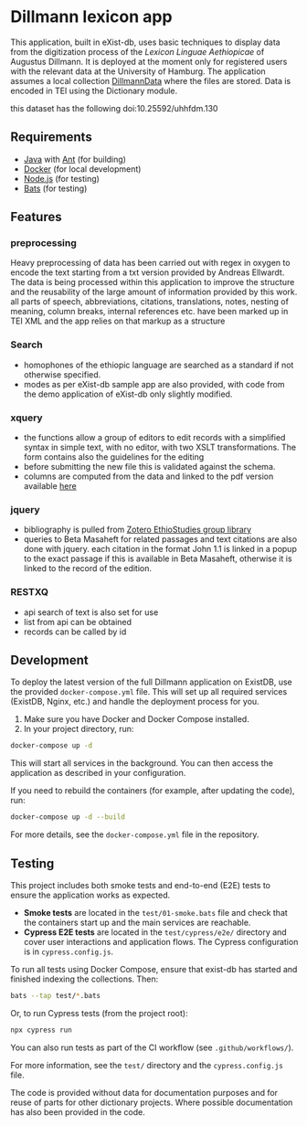 # Dillmann lexicon app

This application, built in eXist-db, uses basic techniques to display data from the digitization process of the *Lexicon Linguae Aethiopicae* of Augustus Dillmann. It is deployed at the moment only for registered users with the relevant data at the University of Hamburg. The application assumes a local collection [DillmannData](https://github.com/BetaMasaheft/DillmannData) where the files are stored. Data is encoded in TEI using the Dictionary module.

this dataset has the following doi:10.25592/uhhfdm.130

## Requirements

- [Java](https://adoptium.net/) with [Ant](https://ant.apache.org/) (for building)
- [Docker](https://www.docker.com/) (for local development)
- [Node.js](https://nodejs.org/) (for testing)
- [Bats](https://bats-core.readthedocs.io/en/stable/) (for testing)

## Features

### preprocessing

Heavy preprocessing of data has been carried out with regex in oxygen to encode the text starting from a txt version provided by Andreas Ellwardt. The data is being processed within this application to improve the structure and the reusability of the large amount of information provided by this work. all parts of speech, abbreviations, citations, translations, notes, nesting of meaning, column breaks, internal references etc. have been marked up in TEI XML and the app relies on that markup as a structure

### Search

* homophones of the ethiopic language are searched as a standard if not otherwise specified. 
* modes as per eXist-db sample app are also provided, with code from the demo application of eXist-db only slightly modified.

### xquery

* the functions allow a group of editors to edit records with a simplified syntax in simple text, with no editor, with two XSLT transformations. The form contains also the guidelines for the editing
* before submitting the new file this is validated against the schema.
* columns are computed from the data and linked to the pdf version available [here](http://www.tau.ac.il/~hacohen/Lexicon.html)

### jquery

* bibliography is pulled from [Zotero EthioStudies group library](https://www.zotero.org/groups/358366/ethiostudies)
* queries to Beta Masaheft for related passages and text citations are also done with jquery. each citation in the format John 1.1 is linked in a popup to the exact passage if this is available in Beta Masaheft, otherwise it is linked to the record of the edition.

### RESTXQ

* api search of text is also set for use
* list from api can be obtained
* records can be called by id

## Development

To deploy the latest version of the full Dillmann application on ExistDB, use the provided `docker-compose.yml` file. This will set up all required services (ExistDB, Nginx, etc.) and handle the deployment process for you.

1. Make sure you have Docker and Docker Compose installed.
2. In your project directory, run:

```sh
docker-compose up -d
```

This will start all services in the background. You can then access the application as described in your configuration.

If you need to rebuild the containers (for example, after updating the code), run:

```sh
docker-compose up -d --build
```

For more details, see the `docker-compose.yml` file in the repository.

## Testing

This project includes both smoke tests and end-to-end (E2E) tests to ensure the application works as expected.

- **Smoke tests** are located in the `test/01-smoke.bats` file and check that the containers start up and the main services are reachable.
- **Cypress E2E tests** are located in the `test/cypress/e2e/` directory and cover user interactions and application flows. The Cypress configuration is in `cypress.config.js`.

To run all tests using Docker Compose, ensure that exist-db has started and finished indexing the collections. Then:

```sh
bats --tap test/*.bats
```

Or, to run Cypress tests (from the project root):

```sh
npx cypress run
```

You can also run tests as part of the CI workflow (see `.github/workflows/`).

For more information, see the `test/` directory and the `cypress.config.js` file.

The code is provided without data for documentation purposes and for reuse of parts for other dictionary projects. Where possible documentation has also been provided in the code.
